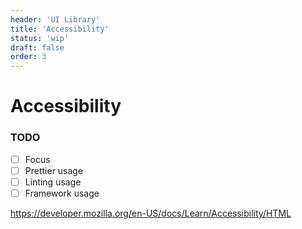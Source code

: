 ```yaml
---
header: 'UI Library'
title: 'Accessibility'
status: 'wip'
draft: false
order: 3
---
```


# Accessibility

### TODO

- [ ] Focus
- [ ] Prettier usage
- [ ] Linting usage
- [ ] Framework usage

https://developer.mozilla.org/en-US/docs/Learn/Accessibility/HTML
